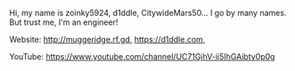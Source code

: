 Hi, my name is zoinky5924, d1ddle, CitywideMars50... I go by many names. 
But trust me, I'm an engineer!

Website: http://muggeridge.rf.gd, https://d1ddle.com,

YouTube: https://www.youtube.com/channel/UC71GjhV-ii5IhGAibty0p0g
